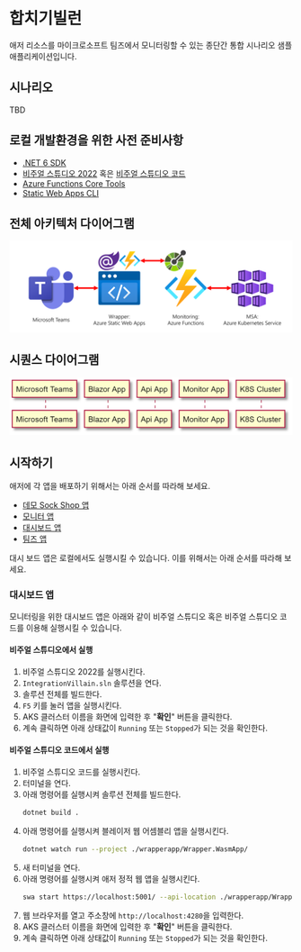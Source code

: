 # 합치기빌런 #

애저 리소스를 마이크로소프트 팀즈에서 모니터링할 수 있는 종단간 통합 시나리오 샘플 애플리케이션입니다.


## 시나리오 ##

TBD


## 로컬 개발환경을 위한 사전 준비사항 ##

* [.NET 6 SDK](https://dotnet.microsoft.com/download/dotnet/6.0?WT.mc_id=dotnet-52121-juyoo&ocid=AID3035186)
* [비주얼 스튜디오 2022](https://visualstudio.microsoft.com/vs/?WT.mc_id=dotnet-52121-juyoo&ocid=AID3035186) 혹은 [비주얼 스튜디오 코드](https://code.visualstudio.com/?WT.mc_id=dotnet-52121-juyoo&ocid=AID3035186)
* [Azure Functions Core Tools](https://docs.microsoft.com/azure/azure-functions/functions-run-local?tabs=v4%2Cwindows%2Ccsharp%2Cportal%2Cbash%2Ckeda&WT.mc_id=dotnet-52121-juyoo&ocid=AID3035186)
* [Static Web Apps CLI](https://docs.microsoft.com/azure/static-web-apps/local-development?WT.mc_id=dotnet-52121-juyoo&ocid=AID3035186)


## 전체 아키텍처 다이어그램 ##

![전체 아키텍처 다이어그램](./assets/architecture.png)


## 시퀀스 다이어그램 ##

![시퀀스 다이어그램](./out/assets/workflow/workflow.png)


## 시작하기 ##

애저에 각 앱을 배포하기 위해서는 아래 순서를 따라해 보세요.

* [데모 Sock Shop 앱](./sampleapp)
* [모니터 앱](./monitorapp)
* [대시보드 앱](./wrapperapp)
* [팀즈 앱](./teamsapp)


대시 보드 앱은 로컬에서도 실행시킬 수 있습니다. 이를 위해서는 아래 순서를 따라해 보세요.


### 대시보드 앱 ###

모니터링을 위한 대시보드 앱은 아래와 같이 비주얼 스튜디오 혹은 비주얼 스튜디오 코드를 이용해 실행시킬 수 있습니다.


#### 비주얼 스튜디오에서 실행 ####

1. 비주얼 스튜디오 2022를 실행시킨다.
2. `IntegrationVillain.sln` 솔루션을 연다.
3. 솔루션 전체를 빌드한다.
4. `F5` 키를 눌러 앱을 실행시킨다.
5. AKS 클러스터 이름을 화면에 입력한 후 "**확인**" 버튼을 클릭한다.
6. 계속 클릭하면 아래 상태값이 `Running` 또는 `Stopped`가 되는 것을 확인한다.


#### 비주얼 스튜디오 코드에서 실행 ####

1. 비주얼 스튜디오 코드를 실행시킨다.
2. 터미널을 연다.
3. 아래 명령어를 실행시켜 솔루션 전체를 빌드한다.
    ```bash
    dotnet build .
    ```
4. 아래 명령어를 실행시켜 블레이저 웹 어셈블리 앱을 실행시킨다.
    ```bash
    dotnet watch run --project ./wrapperapp/Wrapper.WasmApp/
    ```
5. 새 터미널을 연다.
6. 아래 명령어를 실행시켜 애저 정적 웹 앱을 실행시킨다.
    ```bash
    swa start https://localhost:5001/ --api-location ./wrapperapp/Wrapper.ApiApp/
    ```
7. 웹 브라우저를 열고 주소창에 `http://localhost:4280`을 입력한다.
8. AKS 클러스터 이름을 화면에 입력한 후 "**확인**" 버튼을 클릭한다.
9. 계속 클릭하면 아래 상태값이 `Running` 또는 `Stopped`가 되는 것을 확인한다.

